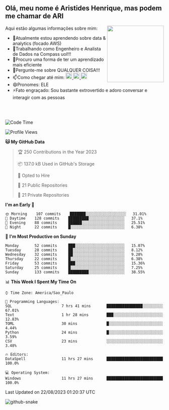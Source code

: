 ## Olá, meu nome é Aristides Henrique, mas podem me chamar de ARI

<div >
Aqui estão algumas informações sobre mim:<img align="right" height="180em" src="https://user-images.githubusercontent.com/97318481/177042589-45d62122-82a9-4a32-b3a7-87b322825b2f.png">
</div>

- 🌱Atualmente estou aprendendo sobre data & analytics (focado AWS)
- 👯Trabalhando como Engenheiro e Analista de Dados na Compass uol!!!
- 🤔Procuro uma forma de ter um aprendizado mais eficiente
- 💬Pergunte-me sobre QUALQUER COISA!!!
- 📫Como chegar até mim:
  <a href="https://www.instagram.com/aryhenry/" target="_blank">
  <img src="https://img.shields.io/badge/-Instagram-%23E4405F?style=for-the-badge&logo=instagram&logoColor=black" height="20px">
  </a>
  <a href="https://www.linkedin.com/in/aristides-henrique/" target="_blank">
  <img src="https://img.shields.io/badge/-LinkedIn-%230077B5?style=for-the-badge&logo=linkedin&logoColor=black" height="20px">
  </a> 
  <a href="mailto:arihenriqueuna@gmail.com">
  <img src="https://img.shields.io/badge/-Gmail-%23333?style=for-the-badge&logo=gmail&logoColor=white" height="20px">
  </a>
- 😄Pronomes: ELE
- ⚡Fato engraçado: Sou bastante extrovertido e adoro conversar e interagir com as pessoas
<br/>
<br/>


<!--START_SECTION:waka-->
![Code Time](http://img.shields.io/badge/Code%20Time-1%2C107%20hrs%2019%20mins-blue)

![Profile Views](http://img.shields.io/badge/Profile%20Views-0-blue)

**🐱 My GitHub Data** 

> 🏆 250 Contributions in the Year 2023
 > 
> 📦 137.0 kB Used in GitHub's Storage 
 > 
> 💼 Opted to Hire
 > 
> 📜 21 Public Repositories 
 > 
> 🔑 21 Private Repositories  
 > 
**I'm an Early 🐤** 

```text
🌞 Morning    107 commits    ███████░░░░░░░░░░░░░░░░░░   31.01% 
🌇 Daytime    128 commits    █████████░░░░░░░░░░░░░░░░   37.1% 
🌃 Evening    88 commits     ██████░░░░░░░░░░░░░░░░░░░   25.51% 
🌙 Night      22 commits     █░░░░░░░░░░░░░░░░░░░░░░░░   6.38%

```
📅 **I'm Most Productive on Sunday** 

```text
Monday       52 commits     ███░░░░░░░░░░░░░░░░░░░░░░   15.07% 
Tuesday      28 commits     ██░░░░░░░░░░░░░░░░░░░░░░░   8.12% 
Wednesday    32 commits     ██░░░░░░░░░░░░░░░░░░░░░░░   9.28% 
Thursday     22 commits     █░░░░░░░░░░░░░░░░░░░░░░░░   6.38% 
Friday       53 commits     ███░░░░░░░░░░░░░░░░░░░░░░   15.36% 
Saturday     25 commits     █░░░░░░░░░░░░░░░░░░░░░░░░   7.25% 
Sunday       133 commits    █████████░░░░░░░░░░░░░░░░   38.55%

```


📊 **This Week I Spent My Time On** 

```text
⌚︎ Time Zone: America/Sao_Paulo

💬 Programming Languages: 
SQL                      7 hrs 41 mins       ████████████████░░░░░░░░░   67.01% 
Text                     1 hr 28 mins        ███░░░░░░░░░░░░░░░░░░░░░░   12.83% 
TOML                     30 mins             █░░░░░░░░░░░░░░░░░░░░░░░░   4.44% 
Python                   24 mins             █░░░░░░░░░░░░░░░░░░░░░░░░   3.59% 
CSV                      23 mins             ░░░░░░░░░░░░░░░░░░░░░░░░░   3.48%

🔥 Editors: 
DataSpell                11 hrs 27 mins      █████████████████████████   100.0%

💻 Operating System: 
Windows                  11 hrs 27 mins      █████████████████████████   100.0%

```


 Last Updated on 22/08/2023 01:20:37 UTC
<!--END_SECTION:waka-->

<img alt="github-snake" src="https://github.com/AriHenrique/AriHenrique/blob/output/github-contribution-grid-snake-dark.svg" />

